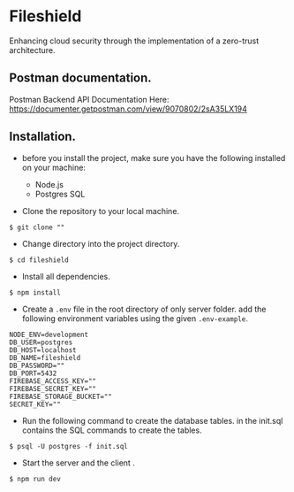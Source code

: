 # Fileshield
Enhancing cloud security through the implementation of a zero-trust architecture.

## Postman documentation.

Postman Backend API Documentation Here:
https://documenter.getpostman.com/view/9070802/2sA35LX194


## Installation.
- before you install the project, make sure you have the following installed on your machine:
   - Node.js
   - Postgres SQL
   
- Clone the repository to your local machine.
```
$ git clone ""
```

- Change directory into the project directory.
```
$ cd fileshield
```

- Install all dependencies.
```
$ npm install
```

- Create a `.env` file in the root directory of only server folder. add the following environment variables using the given `.env-example`.
```
NODE_ENV=development
DB_USER=postgres
DB_HOST=localhost
DB_NAME=fileshield
DB_PASSWORD=""
DB_PORT=5432
FIREBASE_ACCESS_KEY=""
FIREBASE_SECRET_KEY=""
FIREBASE_STORAGE_BUCKET=""
SECRET_KEY=""
```

- Run the following command to create the database tables.
in the init.sql contains the SQL commands to create the tables.

```
$ psql -U postgres -f init.sql
```

- Start the server and the client .
```
$ npm run dev
```
